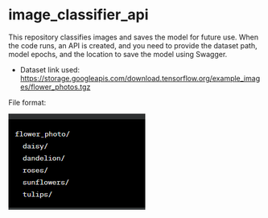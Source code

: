 # image_classifier_api

This repository classifies images and saves the model for future use. When the code runs, an API is created, 
and you need to provide the dataset path, model epochs, and the location to save the model using Swagger.

- Dataset link used: https://storage.googleapis.com/download.tensorflow.org/example_images/flower_photos.tgz

File format:


![](/xyzdf.png)




